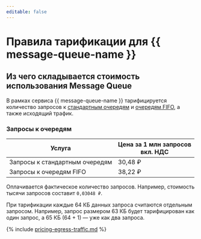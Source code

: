 ```yaml
---
editable: false
---
```


# Правила тарификации для {{ message-queue-name }}

## Из чего складывается стоимость использования Message Queue

В рамках сервиса {{ message-queue-name }} тарифицируется количество запросов к [стандартным очередям](concepts/queue.md#standard-queues) и [очередям FIFO](concepts/queue.md#fifo-queues), а также исходящий трафик.

### Запросы к очередям

Услуга | Цена за 1 млн запросов <br>вкл. НДС
----- | -----
Запросы к стандартным очередям | 30,48 ₽
Запросы к очередям FIFO | 38,22 ₽

Оплачивается фактическое количество запросов. Например, стоимость тысячи запросов составит `0,03048 ₽`.

При тарификации каждые 64 КБ данных запроса считаются отдельным запросом. Например, запрос размером 63 КБ будет тарифицирован как один запрос, а 65 КБ (64 + 1) — уже как два запроса.

{% include [pricing-egress-traffic.md](../_includes/pricing/pricing-egress-traffic.md) %}
